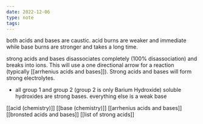 ```yaml
---
date: 2022-12-06
type: note
tags:
---
```


both acids and bases are caustic. acid burns are weaker and immediate while base burns are stronger and takes a long time.

strong acids and bases disassociates completely (100% disassociation) and breaks into ions. This will use a one directional arrow for a reaction (typically [[arrhenius acids and bases]]). Strong acids and bases will form strong electrolytes.
- all group 1 and group 2 (group 2 is only Barium Hydroxide) soluble hydroxides are strong bases. everything else is a weak base

[[acid (chemistry)]]
[[base (chemistry)]]
[[arrhenius acids and bases]]
[[bronsted acids and bases]]
[[list of strong acids]]
